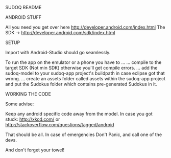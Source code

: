 SUDOQ README

ANDROID STUFF

All you need you get over here http://developer.android.com/index.html
The SDK -> http://developer.android.com/sdk/index.html

SETUP

Import with Android-Studio should go seamlessly.

To run the app on the emulator or a phone you have to … 
… compile to the target SDK (Not min SDK) otherwise you'll get compile errors.
… add the sudoq-model to your sudoq-app project's buildpath in case eclipse got that wrong.
… create an assets folder called assets within the sudoq-app project and put the  Sudokus folder which contains pre-generated Sudokus in it.

WORKING THE CODE

Some advise:

Keep any android specific code away from the model.
In case you got stuck: http://xkcd.com/ or http://stackoverflow.com/questions/tagged/android

That should be all. In case of emergencies Don't Panic, and call one of the devs.

And don't forget your towel!



